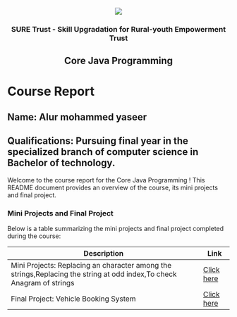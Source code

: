 <!-- PROJECT LOGO -->
<br />

<div align="center">
   <img src='https://user-images.githubusercontent.com/73131499/166115643-d3187f47-d38f-41b2-ae42-5ecbbc60de14.png' />


<h3 align="center">SURE Trust - Skill Upgradation for Rural-youth Empowerment Trust</h3>
  <h2>Core Java Programming</h2>
</div>

# Course Report

## Name: Alur mohammed yaseer

## Qualifications: Pursuing final year in the specialized branch of computer science in Bachelor of technology.

Welcome to the course report for the Core Java Programming
! This README document provides an overview of the course, its mini projects and final project.

### Mini Projects and Final Project

Below is a table summarizing the mini projects and final project completed during the course:

| Description                               | Link                                    |
|-------------------------------------------|-----------------------------------------|
| Mini Projects: Replacing an character among the strings,Replacing the string at odd index,To check Anagram of strings|[Click here](https://github.com/sure-trust/G11_Java/tree/main/Mini%20Projects/Yaseer)                        |
| Final Project: Vehicle Booking System     | [Click here](https://github.com/sure-trust/G11_Java/tree/main/Final%20Capstone%20Project/Yaseer/CoreJavaProject/CoreJavaProject)                         |